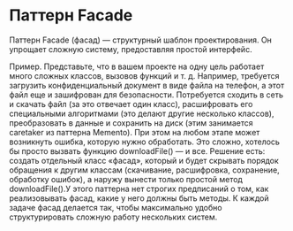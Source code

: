 # Паттерн Facade

Паттерн Facade (фасад) — структурный шаблон проектирования. Он упрощает сложную систему, предоставляя простой интерфейс.

Пример. П​редставьте, что в вашем проекте на одну цель работает много сложных классов, вызовов функций и т. д. Например, требуется загрузить конфиденциальный документ в виде файла на телефон, а этот файл еще и зашифрован для безопасности. Потребуется сходить в сеть и скачать файл (за это отвечает один класс), расшифровать его специальными алгоритмами (это делают другие несколько классов), преобразовать в данные и сохранить на диск (этим занимается ​caretaker из паттерна ​Memento)​. При этом на любом этапе может возникнуть ошибка, которую нужно обработать. Это сложно, хотелось бы просто вызвать функцию ​downloadFile() — и все. Решение есть: создать отдельный класс «фасад», который и будет скрывать порядок обращения к другим классам (скачивание, расшифровка, сохранение, обработку ошибок), а наружу вынести только простой метод ​downloadFile().​
У этого паттерна нет строгих предписаний о том, как реализовывать фасад, какие у него должны быть методы. К каждой задаче фасад делается так, чтобы максимально удобно структурировать сложную работу нескольких систем. 
